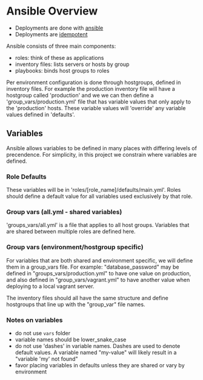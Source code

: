 # Ansible Overview

* Deployments are done with [ansible](https://www.ansible.com/)
* Deployments are [idempotent](https://shadow-soft.com/ansible-idempotency-configuration-drift/)

Ansible consists of three main components:

* roles: think of these as applications
* inventory files: lists servers or hosts by group
* playbooks: binds host groups to roles

Per environment configuration is done through hostgroups, defined in inventory
files. For example the production inventory file will have a hostgroup called
'production' and we we can then define a 'group_vars/production.yml' file that
has variable values that only apply to the 'production' hosts. These variable
values will 'override' any variable values defined in 'defaults'.

## Variables

Ansible allows variables to be defined in many places with differing
levels of precendence. For simplicity,  in this project we constrain where
variables are defined.

### Role Defaults

These variables will be in 'roles/[role_name]/defaults/main.yml'.
Roles should define a default value for all variables used exclusively
by that role.

### Group vars (all.yml - shared variables)

'groups_vars/all.yml' is a file that applies to all host groups.
Variables that are shared between multiple roles are defined here.

### Group vars (environment/hostgroup specific)

For variables that are both shared and environment specific, we will
define them in a group_vars file. For example: "database_password"
may be defined in "groups_vars/production.yml" to have one value
on production, and also defined in "group_vars/vagrant.yml" to
have another value when deploying to a local vagrant server.

The inventory files should all have the same structure and
define hostgroups that line up with the "group_var" file names.

### Notes on variables

* do not use `vars` folder
* variable names should be lower_snake_case
* do not use 'dashes' in variable names. Dashes are used to denote default values.
  A variable named "my-value" will likely result in a "variable 'my' not found"
* favor placing variables in defaults unless they are shared or vary by environment

